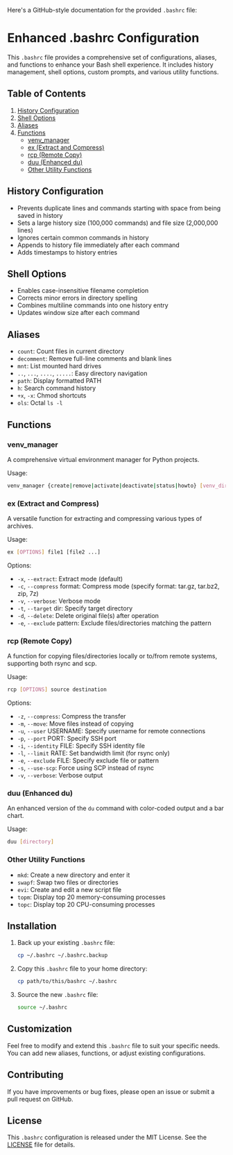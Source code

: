 Here's a GitHub-style documentation for the provided `.bashrc` file:

# Enhanced .bashrc Configuration

This `.bashrc` file provides a comprehensive set of configurations, aliases, and functions to enhance your Bash shell experience. It includes history management, shell options, custom prompts, and various utility functions.

## Table of Contents

1. [History Configuration](#history-configuration)
2. [Shell Options](#shell-options)
3. [Aliases](#aliases)
4. [Functions](#functions)
   - [venv_manager](#venv_manager)
   - [ex (Extract and Compress)](#ex-extract-and-compress)
   - [rcp (Remote Copy)](#rcp-remote-copy)
   - [duu (Enhanced du)](#duu-enhanced-du)
   - [Other Utility Functions](#other-utility-functions)

## History Configuration

- Prevents duplicate lines and commands starting with space from being saved in history
- Sets a large history size (100,000 commands) and file size (2,000,000 lines)
- Ignores certain common commands in history
- Appends to history file immediately after each command
- Adds timestamps to history entries

## Shell Options

- Enables case-insensitive filename completion
- Corrects minor errors in directory spelling
- Combines multiline commands into one history entry
- Updates window size after each command

## Aliases

- `count`: Count files in current directory
- `decomment`: Remove full-line comments and blank lines
- `mnt`: List mounted hard drives
- `..`, `...`, `....`, `.....`: Easy directory navigation
- `path`: Display formatted PATH
- `h`: Search command history
- `+x`, `-x`: Chmod shortcuts
- `ols`: Octal `ls -l`

## Functions

### venv_manager

A comprehensive virtual environment manager for Python projects.

Usage:
```bash
venv_manager {create|remove|activate|deactivate|status|howto} [venv_dir] [python_executable]
```

### ex (Extract and Compress)

A versatile function for extracting and compressing various types of archives.

Usage:
```bash
ex [OPTIONS] file1 [file2 ...]
```

Options:
- `-x`, `--extract`: Extract mode (default)
- `-c`, `--compress` format: Compress mode (specify format: tar.gz, tar.bz2, zip, 7z)
- `-v`, `--verbose`: Verbose mode
- `-t`, `--target` dir: Specify target directory
- `-d`, `--delete`: Delete original file(s) after operation
- `-e`, `--exclude` pattern: Exclude files/directories matching the pattern

### rcp (Remote Copy)

A function for copying files/directories locally or to/from remote systems, supporting both rsync and scp.

Usage:
```bash
rcp [OPTIONS] source destination
```

Options:
- `-z`, `--compress`: Compress the transfer
- `-m`, `--move`: Move files instead of copying
- `-u`, `--user` USERNAME: Specify username for remote connections
- `-p`, `--port` PORT: Specify SSH port
- `-i`, `--identity` FILE: Specify SSH identity file
- `-l`, `--limit` RATE: Set bandwidth limit (for rsync only)
- `-e`, `--exclude` FILE: Specify exclude file or pattern
- `-s`, `--use-scp`: Force using SCP instead of rsync
- `-v`, `--verbose`: Verbose output

### duu (Enhanced du)

An enhanced version of the `du` command with color-coded output and a bar chart.

Usage:
```bash
duu [directory]
```

### Other Utility Functions

- `mkd`: Create a new directory and enter it
- `swapf`: Swap two files or directories
- `evi`: Create and edit a new script file
- `topm`: Display top 20 memory-consuming processes
- `topc`: Display top 20 CPU-consuming processes

## Installation

1. Back up your existing `.bashrc` file:
   ```bash
   cp ~/.bashrc ~/.bashrc.backup
   ```

2. Copy this `.bashrc` file to your home directory:
   ```bash
   cp path/to/this/bashrc ~/.bashrc
   ```

3. Source the new `.bashrc` file:
   ```bash
   source ~/.bashrc
   ```

## Customization

Feel free to modify and extend this `.bashrc` file to suit your specific needs. You can add new aliases, functions, or adjust existing configurations.

## Contributing

If you have improvements or bug fixes, please open an issue or submit a pull request on GitHub.

## License

This `.bashrc` configuration is released under the MIT License. See the [LICENSE](LICENSE) file for details.
